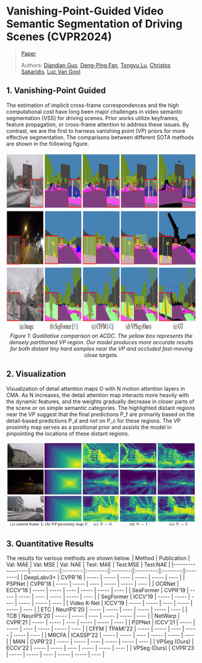 # Vanishing-Point-Guided Video Semantic Segmentation of Driving Scenes (CVPR2024)
> [Paper](https://arxiv.org/pdf/2401.15261.pdf)
> 
> Authors:
> [Diandian Guo](https://www.linkedin.com/in/diandian-guo-062000228/), 
> [Deng-Ping Fan](https://dengpingfan.github.io/),
> [Tongyu Lu](https://lucainiaoge.github.io/),
> [Christos Sakaridis](https://people.ee.ethz.ch/~csakarid/), 
> [Luc Van Gool](https://ee.ethz.ch/the-department/faculty/professors/person-detail.OTAyMzM=.TGlzdC80MTEsMTA1ODA0MjU5.html).
>
## 1. Vanishing-Point Guided
The estimation of implicit cross-frame correspondences and the high computational cost have long been major challenges in video semantic segmentation (VSS) for driving scenes. 
Prior works utilize keyframes, feature propagation, or cross-frame attention to address these issues.
By contrast, we are the first to harness vanishing point (VP) priors for more effective segmentation. The comparisons between different SOTA methods are shown in the following figure.
<p align="center">
    <img src="./figs/git_compare.png" width="960" height="475"/> <br />
    <em> 
    Figure 1: Qualitative comparison on ACDC. The yellow box represents the densely partitioned VP region. Our model produces more accurate results for both distant tiny hard samples near the VP and occluded fast-moving close targets.
    </em>
</p>

## 2. Visualization
Visualization of detail attention maps O with N motion attention layers in CMA. As N increases, the detail attention map interacts more heavily with the dynamic features, and the weights gradually decrease in closer parts of the scene or on simple semantic categories. The highlighted distant regions near the VP suggest that the final predictions P_f are primarily based on the detail-based predictions P_d and not on P_c for these regions. The VP proximity map serves as a positional prior and assists the model in pinpointing the locations of these distant regions.
<p align="center">
    <img src="./figs/git_vis2.png" /> <br />
</p>

## 3. Quantitative Results
The results for various methods are shown below.
| Method           | Publication | Val: MAE | Val: MSE | Val: NAE | Test: MAE | Test:MSE | Test:NAE |
|------------------|:-----------:|:--------:|:--------:|:--------:|:---------:|:--------:|:--------:|
| DeepLabv3+       |   CVPR'16   |   -----  |  -----   |   ----   |   -----   |  -----   |   ----   |
| PSPNet           |   CVPR'18   |   -----  |  -----   |   ----   |   -----   |  -----   |   ----   |
| OCRNet           |   ECCV'18   |   -----  |  -----   |   ----   |   -----   |  -----   |   ----   |
| SeaFormer        |   CVPR'19   |   -----  |  -----   |   ----   |   -----   |  -----   |   ----   |
| SegFormer        |   ICCV'19   |   -----  |  -----   |   ----   |   -----   |  -----   |   ----   |
| Video K-Net      |   ICCV'19   |   -----  |  -----   |   ----   |   -----   |  -----   |   ----   |
| ETC              |  NeurIPS'20 |   -----  |  -----   |   ----   |   -----   |  -----   |   ----   |
| TCB              |  NeurIPS'20 |   -----  |  -----   |   ----   |   -----   |  -----   |   ----   |
| NetWarp          |   CVPR'21   |   -----  |  -----   |   ----   |   -----   |  -----   |   ----   |
| P2PNet           |   ICCV'21   |   -----  |  -----   |   ----   |   -----   |  -----   |   ----   |
| CFFM             |   TPAMI'22  |   -----  |  -----   |   ----   |   -----   |  -----   |   ----   |
| MRCFA            |  ICASSP'22  |   -----  |  -----   |   ----   |   -----   |  -----   |   ----   |
| MAN              |   CVPR'22   |   -----  |  -----   |   ----   |   -----   |  -----   |   ----   |
| VPSeg (Ours)     |   ECCV'22   |   -----  |  -----   |   ----   |   -----   |  -----   |   ----   |
| VPSeg (Ours)     |   CVPR'23   |   -----  |  -----   |   ----   |   -----   |  -----   |   ----   |
